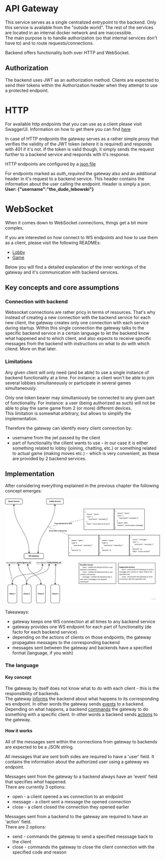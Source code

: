 # API Gateway
This service serves as a single centralized entrypoint to the backend. Only this service is available from the "outside world". The rest of the services are located in an internal docker network and are inaccessible.<br>
The main purpose is to handle authorization (so that internal services don't have to) and to route requests/connections.

Backend offers functionality both over HTTP and WebSocket.

## Authorization
The backend uses JWT as an authorization method. Clients are expected to send their tokens within the Authorization header when they attempt to use a protected endpoint.

# HTTP
For available http endpoints that you can use as a client please visit SwaggerUI. Information on how to get there you can find [here](../../#api)

In case of HTTP endpoints the gateway serves as a rather simple proxy that verifies the validity of the JWT token (where it is required) and responds with 401 if it's not. If the token is valid though, it simply sends the request further to a backend service and responds with it's response.

HTTP endpoints are configured by a [json file](./app/http/config.json)

For endpoints marked as *auth_required* the gateway also and an additional header in it's request to a backend service. This header contains the information about the user calling the endpoint. Header is simply a json:<br>
**User: {"username":"the_dude_lebowski"}**


# WebSocket
When it comes down to WebSocket connections, things get a bit more complex. 

If you are interested on how connect to WS endpoints and how to use them as a client, please visit the following READMEs:<br>
- [Lobby](../lobby)<br>
- [Game](../game/)

Below you will find a detailed explanation of the inner workings of the gateway and it's communication with backend services.

## Key concepts and core assumptions
### Connection with backend
Websocket connections are rather pricy in terms of resources. That's why instead of creating a new connection with the backend service for each new client, the gateway creates only one connection with each service during startup. Within this single connection the gateway talks to the specific backend service in a certain language to let the backend know what happened and to which client, and also expects to receive specific messages from the backend with instructions on what to do with which cliend. More on that later.

### Limitations
Any given client will only need (and be able) to use a single instance of backend functionality at a time. For instance: a client won't be able to join several lobbies simultaneously or participate in several games simultaneously.

Only one token bearer may simultaniously be connected to any given part of functionality. For instance: a user (being authorized as such) will not be able to play the same game from 2 (or more) different devices.<br>
This limitation is somewhat arbitrary, but allows to simplify the implementation.

Therefore the gateway can identify every client connection by:
- username from the jwt passed by the client
- part of functionality the cllient wants to use - in our case it is either something related to lobby (joining, chatting, etc.) or something related to actual game (making moves etc.) - which is very convenient, as these are provided by 2 backend services.

## Implementation
After considering everything explained in the previous chapter the following concept emerges:<br><br>
![WS Gateway architecture](../../misc/ws_gateway.jpeg)
<br><br>
Takeaways:
- gateway keeps one WS connection at all times to any backend service
- gateway provides one WS endpoint for each part of functionality (de facto for each backend service)
- depending on the actions of clients on those endpoints, the gateway propagates messages to the corresponding backend
- messages sent between the gateway and backends have a specified format (language, if you wish)

### The language
#### Key concept
The gateway by itself does not know what to do with each client - this is the responsibility of backends.<br>
The gateway <ins>informs</ins> the backend about what happens to its corresponding ws endpoint. In other words the gateway sends <ins>events</ins> to a backend.<br>
Depending on what happens, a backend <ins>commands</ins> the gateway to do something with a specific client. In other words a backend sends <ins>actions</ins> to the gateway.

#### How it works
All of the messages sent within the connections from gateway to backends are expected to be a JSON string.

All messages that are sent both sides are required to have a 'user' field. It contains the information about the authorized user using a gateway ws endpoint.

Messages sent from the gateway to a backend always have an 'event' field that specifies *what* happened.<br>
There are currently 3 options:
- open - a client opened a ws connection to an endpoint
- message - a client sent a message the opened connection
- close - a client closed the connection they opened earlier

Messages sent from a backend to the gateway are required to have an 'action' field.<br>
There are 2 options:
- send - commands the gateway to send a specified messsage back to the client
- close - commands the gateway to close the client connection with the specified code and reason
